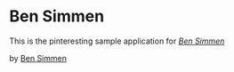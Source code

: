 # Ben Simmen

This is the pinteresting sample application for 
[*Ben Simmen*](stzuri.co.nz)

by [Ben Simmen](https://ch.linkedin.com/pub/ben-simmen/36/564/a93
)